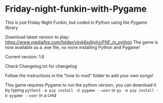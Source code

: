 # Friday-night-funkin-with-Pygame
This is just Friday Night Funkin, but coded in Python using the Pygame library

Download latest version to play: https://www.mediafire.com/folder/viiyk6xdjiyhx/FNF_in_python
The game is now available as a .exe file, no more installing Python and Pygame!

Current version: 1.6

Check Changelog.txt for changelog

Follow the instructions in the "how to mod" folder to add your own songs!

This game requires Pygame to run the python version, you can download it by typing `python3 -m pip install -U pygame --user` or `py -m pip install -U pygame --user` in a cmd
